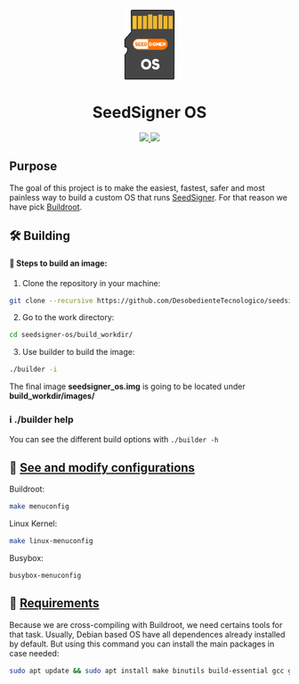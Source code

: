 <p align="center">
  <a href="https://seedsigner.com/">
    <img alt="Gitea" src="docs/img/logo.png" width="90"/>
  </a>
</p>
<h1 align="center">SeedSigner OS</h1>

<p align="center">
  <a href="https://opensource.org/licenses/MIT" title="License: MIT">
    <img src="https://img.shields.io/badge/License-MIT-blue.svg">
  </a>
  <a href="" title="Twitter">
  <img src="https://img.shields.io/twitter/follow/seedsigner?style=social">
  </a>
  
</p>


## Purpose

The goal of this project is to make the easiest, fastest, safer and most painless way to build a custom OS that runs <a href="https://seedsigner.com">SeedSigner</a>. For that reason we have pick <a href="https://www.buildroot.org">Buildroot</a>.


## 🛠 Building

#### 🔧 Steps to build an image:
1. Clone the repository in your machine:
```bash
git clone --recursive https://github.com/DesobedienteTecnologico/seedsigner-os.git
```
2. Go to the work directory:
```bash
cd seedsigner-os/build_workdir/
```
3. Use builder to build the image:
```bash
./builder -i
```

The final image **seedsigner_os.img** is going to be located under **build_workdir/images/**

### ℹ️ ./builder help
You can see the different build options with `./builder -h`

## 📝 <a href="https://www.buildroot.org/downloads/manual/manual.html#_buildroot_quick_start">See and modify configurations</a>
Buildroot:
```bash
make menuconfig
```

Linux Kernel:
```bash
make linux-menuconfig
```

Busybox:
```bash
busybox-menuconfig
```

## 📑 <a href="https://www.buildroot.org/downloads/manual/manual.html#requirement">Requirements</a>
Because we are cross-compiling with Buildroot, we need certains tools for that task.
Usually, Debian based OS have all dependences already installed by default. But using this command you can install the main packages in case needed:

```bash
sudo apt update && sudo apt install make binutils build-essential gcc g++ patch gzip bzip2 perl tar cpio unzip rsync file bc
```

